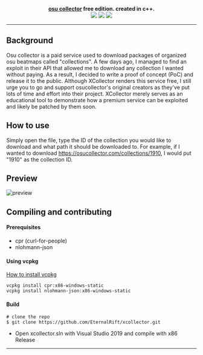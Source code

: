 <p align=center>
  <span><strong><a href="https://osucollector.com">osu collector</a> free edition. created in c++.</strong></span>
  <br>
  <a target="_blank" href="https://isocpp.org" title="c++20"><img src="https://img.shields.io/badge/C++-20-blue.svg"></a>
  <a target="_blank" href="license" title="License: MIT"><img src="https://img.shields.io/badge/License-MIT-red.svg"></a>
  <a target="_blank" href="https://github.com/EternalRift/scout/releases" title="releases"><img src="https://img.shields.io/badge/Release-1.0-brightgreen.svg"></a>
</p>

<hr>

## Background
Osu collector is a paid service used to download packages of organized osu beatmaps called "collections". A few days ago, I managed to find an exploit in their API that allowed me to download any collection I wanted without paying. As a result, I decided to write a proof of concept (PoC) and release it to the public. 
Although XCollector renders this service free, I still urge you to go and support osucollector's original creators as they've put lots of time and effort into their project. XCollector merely serves as an educational tool to demonstrate how a premium service can be exploited and likely be patched by them soon. 

## How to use
Simply open the file, type the ID of the collection you would like to download and what path it should be downloaded to. For example, if I wanted to download https://osucollector.com/collections/1910, I would put "1910" as the collection ID.
## Preview
![preview](https://media.discordapp.net/attachments/900206522297098250/914028413382164480/unknown.png)

## Compiling and contributing
#### Prerequisites
* cpr (curl-for-people)
* nlohmann-json

#### Using vcpkg
<a target="_blank" href="https://github.com/microsoft/vcpkg#quick-start-windows" title="install-vcpkg">How to install vcpkg</a>
```console
vcpkg install cpr:x86-windows-static
vcpkg install nlohmann-json:x86-windows-static
```

#### Build
```console
# clone the repo
$ git clone https://github.com/EternalRift/xcollector.git
```

* Open xcollector.sln with Visual Studio 2019 and compile with x86 Release

<hr>
